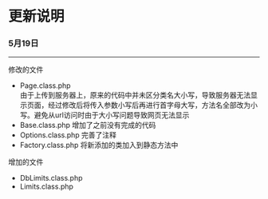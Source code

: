 更新说明
====



### 5月19日
---

修改的文件

- Page.class.php  
    由于上传到服务器上，原来的代码中并未区分类名大小写，导致服务器无法显示页面，经过修改后将传入参数小写后再进行首字母大写，方法名全部改为小写。避免从url访问时由于大小写问题导致网页无法显示
- Base.class.php
    增加了之前没有完成的代码
- Options.class.php
    完善了注释
- Factory.class.php
    将新添加的类加入到静态方法中

增加的文件

- DbLimits.class.php
- Limits.class.php